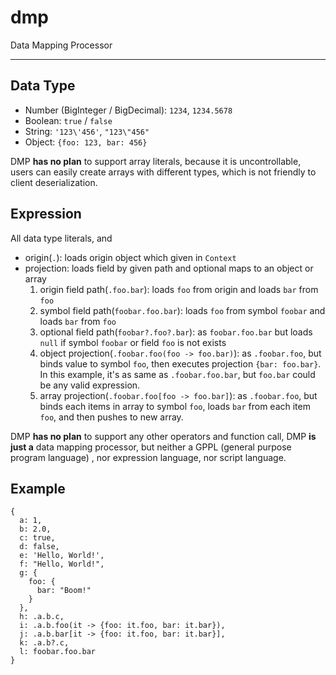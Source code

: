 # dmp
Data Mapping Processor

---

## Data Type

- Number (BigInteger / BigDecimal): `1234`, `1234.5678`
- Boolean: `true` / `false`
- String: `'123\'456'`, `"123\"456"`
- Object: `{foo: 123, bar: 456}`

DMP **has no plan** to support array literals, because it is uncontrollable, users can easily create arrays with different types, which is not friendly to client deserialization.

## Expression

All data type literals, and

- origin(`.`): loads origin object which given in `Context`
- projection: loads field by given path and optional maps to an object or array
  1. origin field path(`.foo.bar`): loads `foo` from origin and loads `bar` from `foo`
  2. symbol field path(`foobar.foo.bar`): loads `foo` from symbol `foobar` and loads `bar` from `foo`
  3. optional field path(`foobar?.foo?.bar`): as `foobar.foo.bar` but loads `null` if symbol `foobar` or field `foo` is not exists
  4. object projection(`.foobar.foo(foo -> foo.bar)`): as `.foobar.foo`, but binds value to symbol `foo`, then executes projection `{bar: foo.bar}`. In this example, it's as same as `.foobar.foo.bar`, but `foo.bar` could be any valid expression.
  5. array projection(`.foobar.foo[foo -> foo.bar]`): as `.foobar.foo`, but binds each items in array to symbol `foo`, loads `bar` from each item `foo`, and then pushes to new array.

DMP **has no plan** to support any other operators and function call, DMP **is just a** data mapping processor, but neither a GPPL (general purpose program language) , nor expression language, nor script language.

## Example

```
{
  a: 1,
  b: 2.0,
  c: true,
  d: false,
  e: 'Hello, World!',
  f: "Hello, World!",
  g: {
    foo: {
      bar: "Boom!"
    }
  },
  h: .a.b.c,
  i: .a.b.foo(it -> {foo: it.foo, bar: it.bar}),
  j: .a.b.bar[it -> {foo: it.foo, bar: it.bar}],
  k: .a.b?.c,
  l: foobar.foo.bar
}
```
